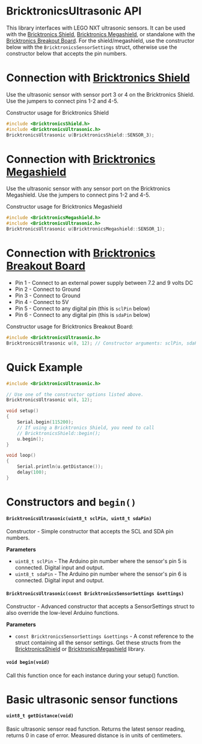 # BricktronicsUltrasonic API

This library interfaces with LEGO NXT ultrasonic sensors. It can be used with the [Bricktronics Shield](https://store.wayneandlayne.com/products/bricktronics-shield-kit.html), [Bricktronics Megashield](https://store.wayneandlayne.com/products/bricktronics-megashield-kit.html), or standalone with the [Bricktronics Breakout Board](https://store.wayneandlayne.com/products/bricktronics-breakout-board.html). For the shield/megashield, use the constructor below with the `BricktronicsSensorSettings` struct, otherwise use the constructor below that accepts the pin numbers.

# Connection with [Bricktronics Shield](https://store.wayneandlayne.com/products/bricktronics-shield-kit.html)

Use the ultrasonic sensor with sensor port 3 or 4 on the Bricktronics Shield. Use the jumpers to connect pins 1-2 and 4-5.

Constructor usage for Bricktronics Shield
```C++
#include <BricktronicsShield.h>
#include <BricktronicsUltrasonic.h>
BricktronicsUltrasonic u(BricktronicsShield::SENSOR_3);
```

# Connection with [Bricktronics Megashield](https://store.wayneandlayne.com/products/bricktronics-megashield-kit.html)

Use the ultrasonic sensor with any sensor port on the Bricktronics Megashield. Use the jumpers to connect pins 1-2 and 4-5.

Constructor usage for Bricktronics Megashield
```C++
#include <BricktronicsMegashield.h>
#include <BricktronicsUltrasonic.h>
BricktronicsUltrasonic u(BricktronicsMegashield::SENSOR_1);
```

# Connection with [Bricktronics Breakout Board](https://store.wayneandlayne.com/products/bricktronics-breakout-board.html)

* Pin 1 - Connect to an external power supply between 7.2 and 9 volts DC
* Pin 2 - Connect to Ground
* Pin 3 - Connect to Ground
* Pin 4 - Connect to 5V
* Pin 5 - Connect to any digital pin (this is `sclPin` below)
* Pin 6 - Connect to any digital pin (this is `sdaPin` below)

Constructor usage for Bricktronics Breakout Board:
```C++
#include <BricktronicsUltrasonic.h>
BricktronicsUltrasonic u(8, 12); // Constructor arguments: sclPin, sdaPin
```

# Quick Example

```C++
#include <BricktronicsUltrasonic.h>

// Use one of the constructor options listed above.
BricktronicsUltrasonic u(8, 12);

void setup()
{
    Serial.begin(115200);
    // If using a Bricktronics Shield, you need to call
    // BricktronicsShield::begin();
    u.begin();
}

void loop()
{
    Serial.println(u.getDistance());
    delay(100);
}
```

# Constructors and `begin()`

#### `BricktronicsUltrasonic(uint8_t sclPin, uint8_t sdaPin)`

Constructor - Simple constructor that accepts the SCL and SDA pin numbers.

**Parameters**

* `uint8_t sclPin` - The Arduino pin number where the sensor's pin 5 is connected. Digital input and output.
* `uint8_t sdaPin` - The Arduino pin number where the sensor's pin 6 is connected. Digital input and output.


#### `BricktronicsUltrasonic(const BricktronicsSensorSettings &settings)`

Constructor - Advanced constructor that accepts a SensorSettings struct to also override the low-level Arduino functions.

**Parameters**

* `const BricktronicsSensorSettings &settings` - A const reference to the struct containing all the sensor settings. Get these structs from the [BricktronicsShield](https://github.com/wayneandlayne/BricktronicsShield) or [BricktronicsMegashield](https://github.com/wayneandlayne/BricktronicsMegashield) library.

#### `void begin(void)`

Call this function once for each instance during your setup() function.


# Basic ultrasonic sensor functions

#### `uint8_t getDistance(void)`

Basic ultrasonic sensor read function. Returns the latest sensor reading, returns 0 in case of error. Measured distance is in units of centimeters.

